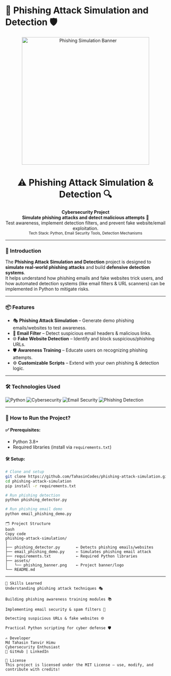 # 🎯 Phishing Attack Simulation and Detection 🛡️

<p align="center">
  <img src="https://github.com/your-username/your-repo-name/blob/main/assets/phishing_banner.png" alt="Phishing Simulation Banner" style="max-width: 100%; height: auto; width: 400px;">
</p>

<h1 align="center">⚠️ Phishing Attack Simulation & Detection 🔍</h1>
<p align="center">
  <b>Cybersecurity Project</b><br>
  <b>Simulate phishing attacks and detect malicious attempts</b> 🚨<br>
  Test awareness, implement detection filters, and prevent fake website/email exploitation.<br>
  <sub>Tech Stack: Python, Email Security Tools, Detection Mechanisms</sub>
</p>

---

### 🧠 Introduction  

The **Phishing Attack Simulation and Detection** project is designed to **simulate real-world phishing attacks** and build **defensive detection systems**.  
It helps understand how phishing emails and fake websites trick users, and how automated detection systems (like email filters & URL scanners) can be implemented in Python to mitigate risks.  

---

### 📦 Features  

- 🎭 **Phishing Attack Simulation** – Generate demo phishing emails/websites to test awareness.  
- 📧 **Email Filter** – Detect suspicious email headers & malicious links.  
- 🌐 **Fake Website Detection** – Identify and block suspicious/phishing URLs.  
- 🛡️ **Awareness Training** – Educate users on recognizing phishing attempts.  
- ⚙️ **Customizable Scripts** – Extend with your own phishing & detection logic.  

---

### 🛠️ Technologies Used  

<p align="left">
  <img src="https://img.shields.io/badge/Python-3776AB?style=for-the-badge&logo=python&logoColor=white" alt="Python">
  <img src="https://img.shields.io/badge/Cybersecurity-000000?style=for-the-badge&logo=hackaday&logoColor=white" alt="Cybersecurity">
  <img src="https://img.shields.io/badge/Email_Security-FF6F00?style=for-the-badge" alt="Email Security">
  <img src="https://img.shields.io/badge/Phishing_Detection-800000?style=for-the-badge" alt="Phishing Detection">
</p>

---

### 🚀 How to Run the Project?  

#### ✅ Prerequisites:  
- Python 3.8+  
- Required libraries (install via `requirements.txt`)  

#### 🛠️ Setup:  
```bash
# Clone and setup
git clone https://github.com/TahasinCodes/phishing-attack-simulation.git
cd phishing-attack-simulation
pip install -r requirements.txt

# Run phishing detection
python phishing_detector.py

# Run phishing email demo
python email_phishing_demo.py
```
```
🗂️ Project Structure
bash
Copy code
phishing-attack-simulation/
│
├── phishing_detector.py       ← Detects phishing emails/websites
├── email_phishing_demo.py     ← Simulates phishing email attack
├── requirements.txt           ← Required Python libraries
├── assets/
│   └── phishing_banner.png    ← Project banner/logo
└── README.md 
```
---
```
🌟 Skills Learned
Understanding phishing attack techniques 🎭

Building phishing awareness training modules 📚

Implementing email security & spam filters 📧

Detecting suspicious URLs & fake websites 🌐

Practical Python scripting for cyber defense 🛡️

✍️ Developer
Md Tahasin Tanvir Himu
Cybersecurity Enthusiast
🔗 GitHub | LinkedIn

📜 License
This project is licensed under the MIT License – use, modify, and contribute with credits!
```